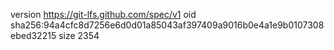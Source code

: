 version https://git-lfs.github.com/spec/v1
oid sha256:94a4cfc8d7256e6d0d01a85043af397409a9016b0e4a1e9b0107308ebed32215
size 2354
